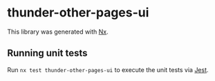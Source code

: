 # thunder-other-pages-ui

This library was generated with [Nx](https://nx.dev).

## Running unit tests

Run `nx test thunder-other-pages-ui` to execute the unit tests via [Jest](https://jestjs.io).
